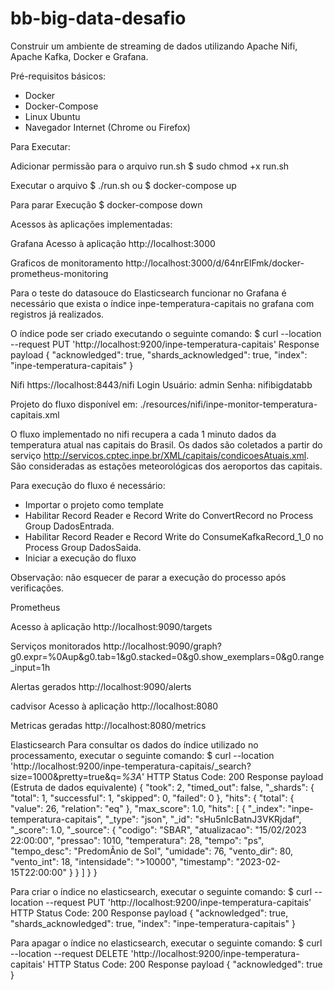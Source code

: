 # bb-big-data-desafio
Construir um ambiente de streaming de dados utilizando Apache Nifi, Apache Kafka, Docker e Grafana.

Pré-requisitos básicos:
- Docker
- Docker-Compose
- Linux Ubuntu
- Navegador Internet (Chrome ou Firefox)


Para Executar:

Adicionar permissão para o arquivo run.sh
$ sudo chmod +x run.sh

Executar o arquivo
$ ./run.sh
ou
$ docker-compose up

Para parar Execução
$ docker-compose down


Acessos às aplicações implementadas:

Grafana
Acesso à aplicação
http://localhost:3000

Graficos de monitoramento
http://localhost:3000/d/64nrElFmk/docker-prometheus-monitoring

Para o teste do datasouce do Elasticsearch funcionar no Grafana é necessário que exista o índice inpe-temperatura-capitais no grafana com registros já realizados.

O índice pode ser criado executando o seguinte comando: 
$ curl --location --request PUT 'http://localhost:9200/inpe-temperatura-capitais'
Response payload
{
    "acknowledged": true,
    "shards_acknowledged": true,
    "index": "inpe-temperatura-capitais"
}


Nifi
https://localhost:8443/nifi
Login
Usuário: admin
Senha: nifibigdatabb

Projeto do fluxo disponível em: ./resources/nifi/inpe-monitor-temperatura-capitais.xml

O fluxo implementado no nifi recupera a cada 1 minuto dados da temperatura atual nas capitais do Brasil.
Os dados são coletados a partir do serviço http://servicos.cptec.inpe.br/XML/capitais/condicoesAtuais.xml.
São consideradas as estações meteorológicas dos aeroportos das capitais.

Para execução do fluxo é necessário:
- Importar o projeto como template
- Habilitar Record Reader e Record Write do ConvertRecord no Process Group DadosEntrada.
- Habilitar Record Reader e Record Write do ConsumeKafkaRecord_1_0 no Process Group DadosSaida.
- Iniciar a execução do fluxo

Observação: não esquecer de parar a execução do processo após verificações.


Prometheus

Acesso à aplicação
http://localhost:9090/targets

Serviços monitorados
http://localhost:9090/graph?g0.expr=%0Aup&g0.tab=1&g0.stacked=0&g0.show_exemplars=0&g0.range_input=1h

Alertas gerados
http://localhost:9090/alerts



cadvisor
Acesso à aplicação
http://localhost:8080

Metricas geradas
http://localhost:8080/metrics


Elasticsearch
Para consultar os dados do índice utilizado no processamento, executar o seguinte comando:
$ curl --location 'http://localhost:9200/inpe-temperatura-capitais/_search?size=1000&pretty=true&q=*%3A*'
HTTP Status Code: 200
Response payload (Estruta de dados equivalente)
{
    "took": 2,
    "timed_out": false,
    "_shards": {
        "total": 1,
        "successful": 1,
        "skipped": 0,
        "failed": 0
    },
    "hits": {
        "total": {
            "value": 26,
            "relation": "eq"
        },
        "max_score": 1.0,
        "hits": [
            {
                "_index": "inpe-temperatura-capitais",
                "_type": "json",
                "_id": "sHu5nIcBatnJ3VKRjdaf",
                "_score": 1.0,
                "_source": {
                    "codigo": "SBAR",
                    "atualizacao": "15/02/2023 22:00:00",
                    "pressao": 1010,
                    "temperatura": 28,
                    "tempo": "ps",
                    "tempo_desc": "PredomÃ­nio de Sol",
                    "umidade": 76,
                    "vento_dir": 80,
                    "vento_int": 18,
                    "intensidade": ">10000",
                    "timestamp": "2023-02-15T22:00:00"
                }
            }
        ]
    }
}


Para criar o índice no elasticsearch, executar o seguinte comando:
$ curl --location --request PUT 'http://localhost:9200/inpe-temperatura-capitais'
HTTP Status Code: 200
Response payload
{
    "acknowledged": true,
    "shards_acknowledged": true,
    "index": "inpe-temperatura-capitais"
}


Para apagar o índice no elasticsearch, executar o seguinte comando:
$ curl --location --request DELETE 'http://localhost:9200/inpe-temperatura-capitais'
HTTP Status Code: 200
Response payload
{
    "acknowledged": true
}
